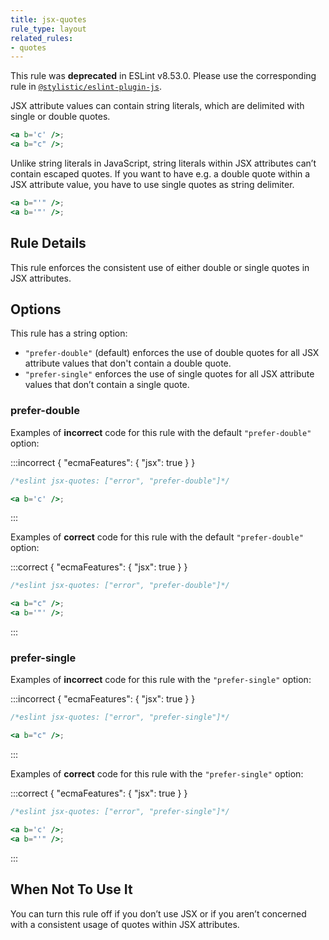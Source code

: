 ```yaml
---
title: jsx-quotes
rule_type: layout
related_rules:
- quotes
---
```


This rule was **deprecated** in ESLint v8.53.0. Please use the corresponding rule in [`@stylistic/eslint-plugin-js`](https://eslint.style/packages/js).

JSX attribute values can contain string literals, which are delimited with single or double quotes.

```jsx
<a b='c' />;
<a b="c" />;
```

Unlike string literals in JavaScript, string literals within JSX attributes can’t contain escaped quotes.
If you want to have e.g. a double quote within a JSX attribute value, you have to use single quotes as string delimiter.

```jsx
<a b="'" />;
<a b='"' />;
```

## Rule Details

This rule enforces the consistent use of either double or single quotes in JSX attributes.

## Options

This rule has a string option:

* `"prefer-double"` (default) enforces the use of double quotes for all JSX attribute values that don't contain a double quote.
* `"prefer-single"` enforces the use of single quotes for all JSX attribute values that don’t contain a single quote.

### prefer-double

Examples of **incorrect** code for this rule with the default `"prefer-double"` option:

:::incorrect { "ecmaFeatures": { "jsx": true } }

```jsx
/*eslint jsx-quotes: ["error", "prefer-double"]*/

<a b='c' />;
```

:::

Examples of **correct** code for this rule with the default `"prefer-double"` option:

:::correct { "ecmaFeatures": { "jsx": true } }

```jsx
/*eslint jsx-quotes: ["error", "prefer-double"]*/

<a b="c" />;
<a b='"' />;
```

:::

### prefer-single

Examples of **incorrect** code for this rule with the `"prefer-single"` option:

:::incorrect { "ecmaFeatures": { "jsx": true } }

```jsx
/*eslint jsx-quotes: ["error", "prefer-single"]*/

<a b="c" />;
```

:::

Examples of **correct** code for this rule with the `"prefer-single"` option:

:::correct { "ecmaFeatures": { "jsx": true } }

```jsx
/*eslint jsx-quotes: ["error", "prefer-single"]*/

<a b='c' />;
<a b="'" />;
```

:::

## When Not To Use It

You can turn this rule off if you don’t use JSX or if you aren’t concerned with a consistent usage of quotes within JSX attributes.
